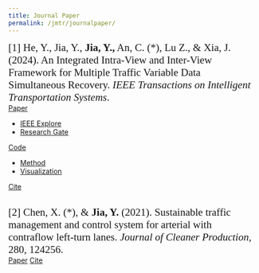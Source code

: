 ```yaml
---
title: Journal Paper
permalink: /jmtr/journalpaper/
---
```


<style>
.intro{
font-family:times;
font-size:21px;
}
</style>

<div class="intro">
[1] He, Y., Jia, Y., <b>Jia, Y.,</b> An, C. (*), Lu Z., & Xia, J. (2024). An Integrated Intra-View and Inter-View Framework for Multiple Traffic Variable Data Simultaneous Recovery. <i>IEEE Transactions on Intelligent Transportation Systems</i>.
</div>

<div class="btn-toolbar" role="toolbar">
<div class="btn-group">
  <a href="#" class="btn btn-primary active" aria-pressed="true">Paper </a>
  <a href="#" class="btn btn-primary active dropdown-toggle" data-toggle="dropdown"><span class="caret"></span></a>
  <ul class="dropdown-menu">
    <li><a href="https://ieeexplore.ieee.org/document/10566862">IEEE Explore</a></li>
    <li><a href="https://www.researchgate.net/publication/381604097_An_Integrated_Intra-View_and_Inter-View_Framework_for_Multiple_Traffic_Variable_Data_Simultaneous_Recovery">Research Gate</a></li>
  </ul>
</div>

<div class="btn-group">
  <a href="#" class="btn btn-info active" aria-pressed="true">Code </a>
  <a href="#" class="btn btn-info active dropdown-toggle" data-toggle="dropdown"><span class="caret"></span></a>
  <ul class="dropdown-menu">
    <li><a href="https://github.com/heyang49/MVLR">Method</a></li>
    <li><a href="https://github.com/Yunqing-Jia/JMTR_2202">Visualization</a></li>
  </ul>
</div>

<a href="#" class="btn btn-cite active" onclick="toggleBibtex('bibtex-2202')">Cite</a>
</div>

<div id="bibtex-2202" class="bibtex-box" style="display: none; margin-top: 10px; max-width: 100%;">
  <textarea class="form-control" rows="8" readonly>
@article{he2024integrated,
  title={An integrated intra-view and inter-view framework for multiple traffic variable data simultaneous recovery},
  author={He, Yang and Jia, Yuheng and Jia, Yunqing and An, Chengchuan and Lu, Zhenbo and Xia, Jingxin},
  journal={IEEE Transactions on Intelligent Transportation Systems},
  volume={25},
  number={11},
  pages={17200--17217},
  year={2024},
  publisher={IEEE}
}
  </textarea>
</div>

<br>

<div class="intro">
[2] Chen, X. (*), & <b>Jia, Y.</b> (2021). Sustainable traffic management and control system for arterial with contraflow left-turn lanes. <i>Journal of Cleaner Production</i>, 280, 124256.
</div>

<div class="btn-toolbar" role="toolbar">
<a href="https://www.sciencedirect.com/science/article/pii/S0959652620343018" class="btn btn-primary active" aria-pressed="true">Paper</a>
<a href="#" class="btn btn-cite active" onclick="toggleBibtex('bibtex-2020')">Cite</a>
</div>

<div id="bibtex-2020" class="bibtex-box" style="display: none; margin-top: 10px; max-width: 100%;">
  <textarea class="form-control" rows="8" readonly>
@article{chen2021sustainable,
  title={Sustainable traffic management and control system for arterial with contraflow left-turn lanes},
  author={Chen, Xiao and Jia, Yunqing},
  journal={Journal of Cleaner Production},
  volume={280},
  pages={124256},
  year={2021},
  publisher={Elsevier}
}
  </textarea>
</div>

<br>

<script>
function toggleBibtex(id) {
  const box = document.getElementById(id);
  box.style.display = box.style.display === "none" ? "block" : "none";
}
</script>
